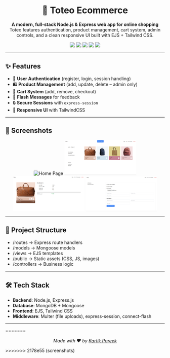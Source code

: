 <h1 align="center">🛒 Toteo Ecommerce</h1>

<p align="center">
  <b>A modern, full-stack Node.js & Express web app for online shopping</b><br/>
  Toteo features authentication, product management, cart system, admin controls, and a clean responsive UI built with EJS + Tailwind CSS.
</p>

<p align="center">
  <img src="https://img.shields.io/badge/Node.js-339933?style=for-the-badge&logo=node.js&logoColor=white"/>
  <img src="https://img.shields.io/badge/Express.js-000000?style=for-the-badge&logo=express&logoColor=white"/>
  <img src="https://img.shields.io/badge/MongoDB-47A248?style=for-the-badge&logo=mongodb&logoColor=white"/>
  <img src="https://img.shields.io/badge/EJS-FFB13B?style=for-the-badge&logo=javascript&logoColor=black"/>
  <img src="https://img.shields.io/badge/TailwindCSS-38B2AC?style=for-the-badge&logo=tailwind-css&logoColor=white"/>
</p>

---

## ✨ Features

- 👤 **User Authentication** (register, login, session handling)  
- 🛍️ **Product Management** (add, update, delete – admin only)  
- 🛒 **Cart System** (add, remove, checkout)  
- 💬 **Flash Messages** for feedback  
- 🔒 **Secure Sessions** with `express-session`  
- 🎨 **Responsive UI** with TailwindCSS  

---

## 📸 Screenshots

<p align="center">
  <img src="screenshots/home.png" width="45%" alt="Home Page"/>
  <img src="screenshots/shop.png" width="45%" alt="Shop Page"/>
  <img src="screenshots/cart.png" width="45%" alt="Cart Page"/>
  <img src="screenshots/admin.png" width="45%" alt="Admin Panel"/>
</p>

---

## 📂 Project Structure

- /routes -> Express route handlers
- /models -> Mongoose models
- /views -> EJS templates
- /public -> Static assets (CSS, JS, images)
- /controllers -> Business logic
---

## 🛠️ Tech Stack

- **Backend**: Node.js, Express.js  
- **Database**: MongoDB + Mongoose  
- **Frontend**: EJS, Tailwind CSS  
- **Middleware**: Multer (file uploads), express-session, connect-flash  

--- 
=======
<p align="center"> <i>Made with ❤️ by <a href="https://github.com/kartik-hub-enjay">Kartik Pareek</a></i> </p>
>>>>>>> 2178e55 (screenshots)
